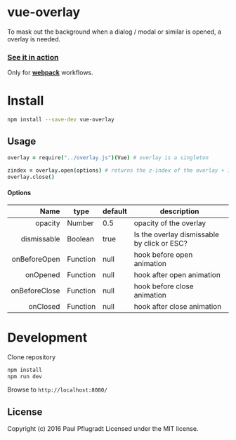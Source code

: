 # vue-overlay

To mask out the background when a dialog / modal or similar is opened, a overlay is needed.

### [See it in action](https://vue-comps.github.io/vue-overlay)

Only for [**webpack**](https://webpack.github.io/) workflows.


# Install

```sh
npm install --save-dev vue-overlay
```

## Usage
```coffee
overlay = require("../overlay.js")(Vue) # overlay is a singleton

zindex = overlay.open(options) # returns the z-index of the overlay + 1
overlay.close()
```
#### Options
| Name | type | default | description |
| ---:| --- | ---| --- |
| opacity | Number | 0.5 | opacity of the overlay |
| dismissable | Boolean | true | Is the overlay dismissable by click or ESC? |
| onBeforeOpen | Function | null | hook before open animation |
| onOpened | Function | null | hook after open animation |
| onBeforeClose | Function | null | hook before close animation |
| onClosed | Function | null | hook after close animation |

# Development
Clone repository
```sh
npm install
npm run dev
```
Browse to `http://localhost:8080/`

## License
Copyright (c) 2016 Paul Pflugradt
Licensed under the MIT license.
